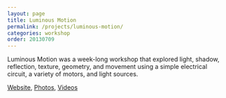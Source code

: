 ```yaml
---
layout: page
title: Luminous Motion
permalink: /projects/luminous-motion/
categories: workshop
order: 20130709
---
```


Luminous Motion was a week-long workshop that explored light, shadow, reflection, texture, geometry, and movement using a simple electrical circuit, a variety of motors, and light sources.

[Website](http://www.michaelsmithwelch.net/luminous-motion/index.html), [Photos](#), [Videos](#)
